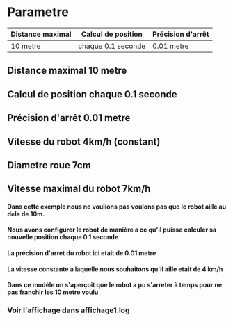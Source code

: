 
# Parametre


| Distance maximal            |Calcul de position           | Précision d'arrêt           |
| --------------------------- | --------------------------- | --------------------------- |
| 10 metre | chaque 0.1 seconde | 0.01 metre  |


## Distance maximal **10 metre**
## Calcul de position **chaque 0.1 seconde**
## Précision d'arrêt **0.01 metre**
## Vitesse du robot **4km/h (constant)**
## Diametre roue **7cm**
## Vitesse maximal du robot **7km/h**



#### Dans cette exemple nous ne voulions pas  voulons pas que le robot aille au dela de 10m.
#### Nous avons configurer le robot de manière a ce qu'il puisse calculer sa nouvelle position chaque 0.1 seconde
#### La précision d'arret du robot ici etait de 0.01 metre
#### La vitesse constante a laquelle nous souhaitons qu'il aille etait de 4 km/h
#### Dans ce modèle on s'aperçoit que le robot a pu s'arreter à temps pour ne pas franchir les 10 metre voulu

### Voir l'affichage dans affichage1.log

